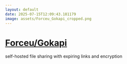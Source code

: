 ```yaml
---
layout: default
date: 2025-07-15T12:09:43.181179
image: assets/Forceu_Gokapi_cropped.png
---
```


# [Forceu/Gokapi](https://github.com/Forceu/Gokapi)

self-hosted file sharing with expiring links and encryption

